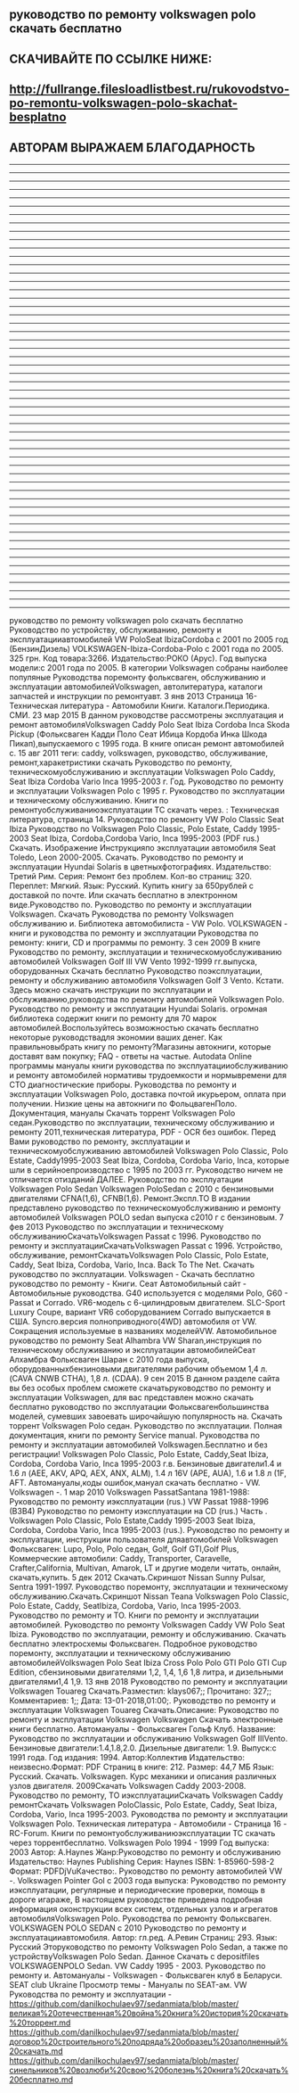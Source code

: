 руководство по ремонту volkswagen polo скачать бесплатно
--------------------------------------------------
СКАЧИВАЙТЕ ПО ССЫЛКЕ НИЖЕ:
--------------------------------------------------
http://fullrange.filesloadlistbest.ru/rukovodstvo-po-remontu-volkswagen-polo-skachat-besplatno
--------------------------------------------------
АВТОРАМ ВЫРАЖАЕМ БЛАГОДАРНОСТЬ
--------------------------------------------------
--------------------------------------------------
--------------------------------------------------
--------------------------------------------------
--------------------------------------------------
--------------------------------------------------
--------------------------------------------------
--------------------------------------------------
--------------------------------------------------
--------------------------------------------------
--------------------------------------------------
--------------------------------------------------
--------------------------------------------------
--------------------------------------------------
--------------------------------------------------
--------------------------------------------------
--------------------------------------------------
--------------------------------------------------
--------------------------------------------------
--------------------------------------------------
--------------------------------------------------
--------------------------------------------------
--------------------------------------------------
--------------------------------------------------
--------------------------------------------------
--------------------------------------------------
--------------------------------------------------
--------------------------------------------------
--------------------------------------------------
--------------------------------------------------
--------------------------------------------------
--------------------------------------------------
--------------------------------------------------
--------------------------------------------------
--------------------------------------------------
--------------------------------------------------
--------------------------------------------------
--------------------------------------------------
--------------------------------------------------
--------------------------------------------------
--------------------------------------------------
--------------------------------------------------
--------------------------------------------------
--------------------------------------------------
--------------------------------------------------
--------------------------------------------------
--------------------------------------------------
--------------------------------------------------
--------------------------------------------------
--------------------------------------------------
--------------------------------------------------
--------------------------------------------------
--------------------------------------------------
--------------------------------------------------
--------------------------------------------------
руководство по ремонту volkswagen polo скачать бесплатно Руководство по устройству, обслуживанию, ремонту и эксплуатацииавтомобилей VW PoloSeat IbizaCordoba с 2001 по 2005 год (БензинДизель) VOLKSWAGEN-Ibiza-Cordoba-Polo с 2001 года по 2005. 325 грн. Код товара:3266. Издательство:РОКО (Арус). Год выпуска модели:с 2001 года по 2005. В категории Volkswagen собраны наиболее популяные Руководства поремонту фольксваген, обслуживанию и эксплуатации автомобилейVolkswagen, автолитература, каталоги запчастей и инструкции по ремонтуавт. 3 янв 2013  Страница 16- Техническая литература - Автомобили Книги. Каталоги.Периодика. СМИ. 23 мар 2015  В данном руководстве рассмотрены эксплуатация и ремонт автомобиляVolkswagen Caddy  Polo  Seat Ibiza  Cordoba  Inca  Skoda Pickup (Фольксваген Кадди  Поло  Сеат Ибица  Кордоба  Инка  Шкода Пикап),выпускаемого с 1995 года. В книге описан ремонт автомобилей с. 15 авг 2011  теги: caddy, volkswagen, руководство, обслуживание, ремонт,харакетристики скачать Руководство по ремонту, техническомуобслуживанию и эксплуатации Volkswagen Polo  Caddy, Seat Ibiza Cordoba Vario  Inca 1995-2003 г. Год. Руководство по ремонту и эксплуатации Volkswagen Polo с 1995 г. Руководство по эксплуатации и техническому обслуживанию. Книги по ремонтуобслуживаниюэксплуатации ТС скачать через. : Техническая литература, страница 14. Руководство по ремонту VW Polo Classic  Seat Ibiza Руководство по Volkswagen Polo Classic, Polo Estate, Caddy 1995-2003  Seat Ibiza, Cordoba,Cordoba Vario, Inca 1995-2003 (PDF rus.) Скачать. Изображение Инструкцияпо эксплуатации автомобиля Seat Toledo, Leon 2000-2005. Скачать. Руководство по ремонту и эксплуатации Hyundai Solaris в цветныхфотографиях. Издательство: Третий Рим. Серия: Ремонт без проблем. Кол-во страниц: 320. Переплет: Мягкий. Язык: Русский. Купить книгу за 650рублей с доставкой по почте. Или скачать бесплатно в электронном виде.Руководство по. Руководство по ремонту и эксплуатации Volkswagen. Скачать Руководства по ремонту Volkswagen обслуживанию и. Библиотека автомобилиста - VW Polo. VOLKSWAGEN - книги и руководства по ремонту и эксплуатации
Руководства по ремонту: книги, CD и программы по ремонту. 3 сен 2009  В книге Руководство по ремонту, эксплуатации и техническомуобслуживанию автомобилей Volkswagen Golf III  VW Vento 1992-1999 гг.выпуска, оборудованных  Скачать бесплатно Руководство поэксплуатации, ремонту и обслуживанию автомобиля Volkswagen Golf 3 Vento. Кстати. Здесь можно скачать инструкции по эксплуатации и обслуживанию,руководства по ремонту автомобилей Volkswagen Polo. Руководство по ремонту и эксплуатации Hyundai Solaris. огромная библиотека содержит книги по ремонту для 70 марок автомобилей.Воспользуйтесь возможностью скачать бесплатно некоторые руководствадля экономии ваших денег. Как правильновыбрать книгу по ремонту?Магазины автокниги, которые доставят вам покупку; FAQ - ответы на частые. Autodata Online программы мануалы книги руководства по эксплуатацииобслуживанию и ремонту автомобилей нормативы трудоемкости и нормывремени для СТО диагностические приборы. Руководства по ремонту и эксплуатации Volkswagen Polo, доставка почтой икурьером, оплата при получении. Низкие цены на автокниги по ФольцвагенПоло. Документация, мануалы  Скачать торрент Volkswagen Polo седан.Руководство по эксплуатации, техническому обслуживанию и ремонту 2011,техническая литература, PDF - OCR без ошибок. Перед Вами руководство по ремонту, эксплуатации и техническомуобслуживанию автомобилей Volkswagen Polo Classic, Polo Estate, Caddy1995-2003  Seat Ibiza, Cordoba, Cordoba Vario, Inca, которые шли в серийноепроизводство с 1995 по 2003 гг. Руководство ничем не отличается отизданий ДАЛЕЕ. Руководство по эксплуатации Volkswagen Polo Sedan Volkswagen PoloSedan с 2010 с бензиновыми двигателями CFNA(1,6), CFNB(1,6). Ремонт.Экспл.ТО В издании представлено руководство по техническомуобслуживанию и ремонту автомобилей Volkswagen POLO sedan выпуска с2010 г с бензиновым. 7 фев 2013  Руководство по эксплуатации и техническому обслуживаниюСкачатьVolkswagen Passat с 1996. Руководство по ремонту и эксплуатацииСкачатьVolkswagen Passat с 1996. Устройство, обслуживание, ремонтСкачатьVolkswagen Polo Classic, Polo Estate, Caddy, Seat Ibiza, Cordoba, Vario, Inca. Back To The Net. Скачать руководство по эксплуатации. Volkswagen - Скачать бесплатно руководство по ремонту - Книги. Сеат  Автомобильный сайт - Автомобильные руководства. G40 используется с моделями Polo, G60 - Passat и Corrado. VR6-модель с 6-цилиндровым двигателем. SLC-Sport Luxury Coupe, вариант VR6 соборудованием Corrado выпускается в США. Syncro.версия полноприводного(4WD) автомобиля от VW. Сокращения используемые в названиях моделейVW.
Автомобильное руководство по ремонту Seat Alhambra  VW Sharan,инструкция по техническому обслуживанию и эксплуатации автомобилейСеат Алхамбра  Фольксваген Шаран с 2010 года выпуска, оборудованныхбензиновыми двигателями рабочим объемом 1,4 л. (CAVA  CNWB  СTHA), 1,8 л. (CDAA). 9 сен 2015  В данном разделе сайта вы без особых проблем сможете скачатьруководство по ремонту и эксплуатации Volkswagen, для вас представлен можно скачать бесплатно руководство по эксплуатации Фольксвагенбольшинства моделей, сумевших завоевать широчайшую популярность на. Скачать торрент Volkswagen Polo седан. Руководство по эксплуатации. Полная документация, книги по ремонту  Service manual. Руководства по ремонту и эксплуатации автомобилей Volkswagen.Бесплатно и без регистрации!  Volkswagen Polo Classic, Polo Estate, Caddy,Seat Ibiza, Cordoba, Cordoba Vario, Inca 1995-2003 г.в. Бензиновые двигатели1.4 и 1.6 л (AEE, AKV, APQ, AEX, ANX, ALM), 1.4 л 16V (APE, AUA), 1.6 и 1.8 л (1F, AFT. Автомануалы,коды ошибок,мануал скачать бесплатно - VW. Volkswagen -. 1 мар 2010  Volkswagen PassatSantana 1981-1988: Руководство по ремонту иэксплуатации (rus.)  VW Passat 1988-1996 (B3B4) Руководство по ремонту иэксплуатации на CD (rus.) Часть . Volkswagen Polo Classic, Polo Estate,Caddy 1995-2003  Seat Ibiza, Cordoba, Cordoba Vario, Inca 1995-2003 (rus.). Руководство по ремонту и эксплуатации, инструкции пользователя дляавтомобилей Volkswagen  Фольксваген: Lupo, Polo, Polo седан, Golf, Golf GTI,Golf Plus,  Коммерческие автомобили: Caddy, Transporter, Caravelle, Crafter,California, Multivan, Amarok, LT и другие модели читать, онлайн, скачать,купить. 5 дек 2012  Скачать.Cкриншот Nissan Sunny Pulsar, Sentra 1991-1997. Руководство поремонту, эксплуатации и техническому обслуживанию.Скачать.Cкриншот Nissan Teana  Volkswagen Polo Classic, Polo Estate, Caddy, SeatIbiza, Cordoba, Vario, Inca 1995-2003. Руководство по ремонту и ТО. Книги по ремонту и эксплуатации автомобилей. Руководство по ремонту Volkswagen Caddy  VW Polo  Seat Ibiza. Руководство по эксплуатации, ремонту и обслуживанию. Скачать бесплатно электросхемы Фольксваген.  Подробное руководство поремонту, эксплуатации и техническому обслуживанию автомобилейVolkswagen Polo  Seat Ibiza  Cross Polo  Polo GTI  Polo GTI Cup Edition, сбензиновыми двигателями 1,2, 1,4, 1,6 1,8 литра, и дизельными двигателями1,4 1,9. 13 янв 2018  Руководство по ремонту и эксплуатации Volkswagen Touareg Скачать.Разместил: klays067;; Прочитано: 327;; Комментариев: 1;; Дата: 13-01-2018,01:00;. Руководство по ремонту и эксплуатации Volkswagen Touareg Скачать.Описание: Руководство по ремонту и эксплуатации Volkswagen
Volkswagen  Скачать электронные книги бесплатно. Автомануалы - Фольксваген Гольф Клуб. Название: Руководство по эксплуатации и обслуживанию Volkswagen Golf IIIVento. Бензиновые двигатели:1.4,1.8,2.0. Дизельные двигатели: 1.9. Выпуск:с 1991 года. Год издания: 1994. Автор:Коллектив Издательство: неизвесно.Формат: PDF Страниц в книге: 212. Размер: 44,7 МБ Язык: Русский. Скачать. Volkswagen. Курс механики и описания различных узлов двигателя. 2009Скачать Volkswagen Caddy 2003-2008. Руководство по ремонту, ТО иэксплуатацииСкачать Volkswagen Caddy  ремонтСкачать Volkswagen PoloClassic, Polo Estate, Caddy, Seat Ibiza, Cordoba, Vario, Inca 1995-2003. Руководства по ремонту и эксплуатации Volkswagen Polo. Техническая литература - Автомобили - Страница 16 - RC-Forum. Книги по ремонтуобслуживаниюэксплуатации ТС скачать через торрентбесплатно.  Volkswagen Polo 1994 - 1999 Год выпуска: 2003 Автор: A.Haynes Жанр:Руководство по ремонту и обслуживанию Издательство: Haynes Publishing Серия: Haynes ISBN: 1-85960-598-2 Формат: PDFDjVuКачество:. Руководство по ремонту автомобилей VW -. Volkswagen Pointer  Gol c 2003 года выпуска: Руководство по ремонту иэксплуатации, регулярные и периодические проверки, помощь в дороге игараже,  В настоящем руководстве приведена подробная информация оконструкции всех систем, отдельных узлов и агрегатов автомобиляVolkswagen Polo. Руководства по ремонту Фольксваген. VOLKSWAGEN POLO SEDAN с 2010 Руководство по ремонту и эксплуатацииавтомобиля. Автор: гл.ред. А.Ревин  Страниц: 293. Язык: Русский Эторуководство по ремонту Volkswagen Polo Sedan, а также по устройствуVolkswagen Polo Sedan. Данное  Скачать c depositfiles VOLKSWAGENPOLO Sedan. VW Caddy 1995 - 2003. Руководство по ремонту и. Автомануалы - Volkswagen - Фольксваген клуб в Беларуси. SEAT club Ukraine  Просмотр темы - Мануалы по SEAT-ам. VW Руководства по ремонту и эксплуатации -
https://github.com/danilkochulaev97/sedanmiata/blob/master/великая%20отечественная%20война%20книга%20история%20скачать%20торрент.md
https://github.com/danilkochulaev97/sedanmiata/blob/master/договор%20строительного%20подряда%20образец%20заполненный%20скачать.md
https://github.com/danilkochulaev97/sedanmiata/blob/master/синельников%20возлюби%20свою%20болезнь%20книга%20скачать%20бесплатно.md